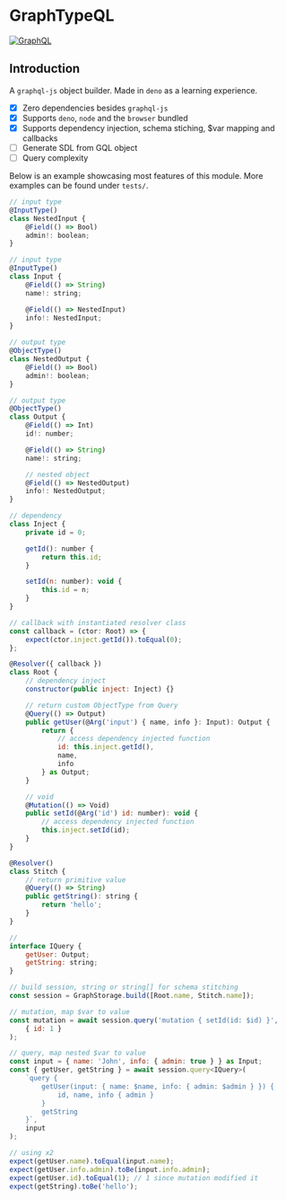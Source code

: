 # GraphTypeQL

[![GraphQL](https://github.com/oscario2/GraphTypeQL/actions/workflows/main.yaml/badge.svg)](https://github.com/oscario2/GraphTypeQL/actions/workflows/main.yaml)

## Introduction

A `graphql-js` object builder. Made in `deno` as a learning experience.

- [X] Zero dependencies besides `graphql-js`
- [X] Supports `deno`, `node` and the `browser` bundled
- [x] Supports dependency injection, schema stiching, $var mapping and callbacks
- [ ] Generate SDL from GQL object
- [ ] Query complexity

Below is an example showcasing most features of this module. More examples can be found under `tests/`.

```js
// input type
@InputType()
class NestedInput {
    @Field(() => Bool)
    admin!: boolean;
}

// input type
@InputType()
class Input {
    @Field(() => String)
    name!: string;

    @Field(() => NestedInput)
    info!: NestedInput;
}

// output type
@ObjectType()
class NestedOutput {
    @Field(() => Bool)
    admin!: boolean;
}

// output type
@ObjectType()
class Output {
    @Field(() => Int)
    id!: number;

    @Field(() => String)
    name!: string;

    // nested object
    @Field(() => NestedOutput)
    info!: NestedOutput;
}

// dependency
class Inject {
    private id = 0;

    getId(): number {
        return this.id;
    }

    setId(n: number): void {
        this.id = n;
    }
}

// callback with instantiated resolver class
const callback = (ctor: Root) => {
    expect(ctor.inject.getId()).toEqual(0);
};

@Resolver({ callback })
class Root {
    // dependency inject
    constructor(public inject: Inject) {}

    // return custom ObjectType from Query
    @Query(() => Output)
    public getUser(@Arg('input') { name, info }: Input): Output {
        return {
            // access dependency injected function
            id: this.inject.getId(),
            name,
            info
        } as Output;
    }

    // void
    @Mutation(() => Void)
    public setId(@Arg('id') id: number): void {
        // access dependency injected function
        this.inject.setId(id);
    }
}

@Resolver()
class Stitch {
    // return primitive value
    @Query(() => String)
    public getString(): string {
        return 'hello';
    }
}

//
interface IQuery {
    getUser: Output;
    getString: string;
}

// build session, string or string[] for schema stitching
const session = GraphStorage.build([Root.name, Stitch.name]);

// mutation, map $var to value
const mutation = await session.query('mutation { setId(id: $id) }', 
    { id: 1 }
);

// query, map nested $var to value
const input = { name: 'John', info: { admin: true } } as Input;
const { getUser, getString } = await session.query<IQuery>(
    `query { 
        getUser(input: { name: $name, info: { admin: $admin } }) { 
            id, name, info { admin }
        } 
        getString
    }`,
    input
);

// using x2
expect(getUser.name).toEqual(input.name);
expect(getUser.info.admin).toBe(input.info.admin);
expect(getUser.id).toEqual(1); // 1 since mutation modified it
expect(getString).toBe('hello');
```
